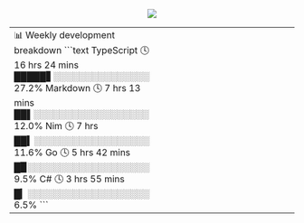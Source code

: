 <p align="center">
  <img src="https://github.com/GizmoOAO/GizmoOAO/blob/master/images/7b2240130b4f6982.jpg">
</p>

<table>
<tr>
<td valign="top" width="50%">
<!-- waka-box start -->
📊 Weekly development breakdown
```text
TypeScript     🕓 16 hrs 24 mins █████▋░░░░░░░░░░░░░░░ 27.2%
Markdown       🕓 7 hrs 13 mins  ██▌░░░░░░░░░░░░░░░░░░ 12.0%
Nim            🕓 7 hrs          ██▍░░░░░░░░░░░░░░░░░░ 11.6%
Go             🕓 5 hrs 42 mins  █▉░░░░░░░░░░░░░░░░░░░  9.5%
C#             🕓 3 hrs 55 mins  █▎░░░░░░░░░░░░░░░░░░░  6.5%
```
<!-- Powered by https://github.com/YouEclipse/waka-box-go . -->
<!-- waka-box end -->
</td>
<td valign="top" width="50%">
<!-- steam-box start -->
<!-- steam-box end -->
</td>
</tr>
</table>